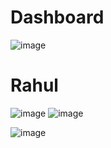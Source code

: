 # Dashboard
![image](https://github.com/rahulkr3101/Dashboard/assets/92712071/2be25f4e-b58a-418c-a7da-631d8d7ad7d0)
# Rahul
![image](https://github.com/rahulkr3101/Dashboard/assets/92712071/bb91b731-4638-4ab2-a25d-eab7418dde52)
![image](https://github.com/rahulkr3101/Dashboard/assets/92712071/0a99bd28-99f4-4e59-903a-d4e9f611cb5d)



![image](https://github.com/rahulkr3101/Dashboard/assets/92712071/48c9644a-a538-47d0-a550-a169667b22fd)
